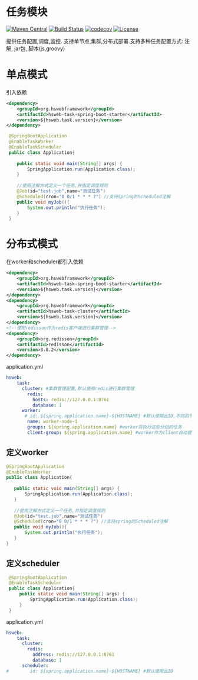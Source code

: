 # 任务模块
[![Maven Central](https://img.shields.io/maven-central/v/org.hswebframework/hsweb-task.svg)](http://search.maven.org/#search%7Cga%7C1%7Corg.hswebframework/hsweb-task)
[![Build Status](https://travis-ci.org/hs-web/hsweb-task.svg?branch=master)](https://travis-ci.org/hs-web/hsweb-task)
[![codecov](https://codecov.io/gh/hs-web/hsweb-task/branch/master/graph/badge.svg)](https://codecov.io/gh/hs-web/hsweb-task)
[![License](https://img.shields.io/badge/license-Apache%202-4EB1BA.svg?style=flat-square)](https://www.apache.org/licenses/LICENSE-2.0.html)



提供任务配置,调度,监控. 支持单节点,集群,分布式部署.支持多种任务配置方式: 
注解, jar包, 脚本(js,groovy)

# 单点模式

引入依赖
```xml
<dependency>
    <groupId>org.hswebframework</groupId>
    <artifactId>hsweb-task-spring-boot-starter</artifactId>
    <version>${hsweb.task.version}</version>
</dependency>
```

```java
 @SpringBootApplication
 @EnableTaskWorker
 @EnableTaskScheduler
 public class Application{
    
    public static void main(String[] args) {
        SpringApplication.run(Application.class);
    }
         
    //使用注解方式定义一个任务,并指定调度规则
    @Job(id="test.job",name="测试任务")
    @Scheduled(cron="0 0/1 * * * ?") //支持spring的Scheduled注解
    public void myJob(){
        System.out.println("执行任务");
    }
 }
```
 
# 分布式模式
 
在worker和scheduler都引入依赖

```xml
<dependency>
    <groupId>org.hswebframework</groupId>
    <artifactId>hsweb-task-spring-boot-starter</artifactId>
    <version>${hsweb.task.version}</version>
</dependency>
<dependency>
    <groupId>org.hswebframework</groupId>
    <artifactId>hsweb-task-cluster</artifactId>
    <version>${hsweb.task.version}</version>
</dependency>
<!--使用redisson作为redis客户端进行集群管理-->
<dependency>
    <groupId>org.redisson</groupId>
    <artifactId>redisson</artifactId>
    <version>3.8.2</version>
</dependency>

```
 
application.yml

```yaml
hsweb: 
    task:
      cluster: #集群管理配置,默认使用redis进行集群管理
        redis:
          hosts: redis://127.0.0.1:8761
          database: 1
      worker:
       # id: ${spring.application.name}-${HOSTNAME} #默认使用此ID,不同的节点id必须不同.
        name: worker-node-1
        groups: ${spring.application.name} #worker将执行这些分组的任务
        client-group: ${spring.application.name} #worker作为client自动提交任务时,将使用此分组,必须为groups属性的子集
```

 ## 定义worker
 
 ```java
 @SpringBootApplication
 @EnableTaskWorker
 public class Application{
    
    public static void main(String[] args) {
        SpringApplication.run(Application.class);
    }
         
    //使用注解方式定义一个任务,并指定调度规则
    @Job(id="test.job",name="测试任务")
    @Scheduled(cron="0 0/1 * * * ?") //支持spring的Scheduled注解
    public void myJob(){
        System.out.println("执行任务");
    }
 }
```

## 定义scheduler

```java
 @SpringBootApplication
 @EnableTaskScheduler
 public class Application{
     public static void main(String[] args) {
         SpringApplication.run(Application.class);
     }
 }

```

application.yml
```yaml
hsweb: 
    task:
      cluster:
        redis:
          address: redis://127.0.0.1:8761
          database: 1
      scheduler:
#        id: ${spring.application.name}-${HOSTNAME} #默认使用此ID
```